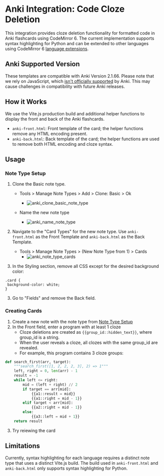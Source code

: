 # Anki Integration: Code Cloze Deletion 
This integration provides cloze deletion functionality for formatted code in Anki flashcards using CodeMirror 6. The current implementation supports syntax highlighting for Python and can be extended to other languages using CodeMirror 6 [language extensions](https://codemirror.net/#languages).

## Anki Supported Version 
These templates are compatible with Anki Version 2.1.66. Please note that we rely on JavaScript, which [isn't officially supported](https://docs.ankiweb.net/templates/styling.html#javascript) by Anki. This may cause challenges in compatibility with future Anki releases.

## How it Works
We use the Vite.js production build and additional helper functions to display the front and back of the Anki flashcards. 

- `anki-front.html`: Front template of the card; the helper functions remove any HTML encoding present. 
- `anki-back.html`: Back template of the card; the helper functions are used to remove both HTML encoding and cloze syntax. 

## Usage
### Note Type Setup
1. Clone the Basic note type.

   - Tools > Manage Note Types > Add > Clone: Basic > Ok
     
      - ![anki_clone_basic_note_type](https://github.com/chan-w/code-cloze/assets/40780153/e3f4dd44-5ede-432e-a720-bd9b2ad29b4c)

   - Name the new note type
     
      - ![anki_name_note_type](https://github.com/chan-w/code-cloze/assets/40780153/a0cd0f0b-28f3-499f-b727-379e0d943ffa)


2. Navigate to the "Card Types" for the new note type. Use `anki-front.html` as the Front Template and `anki-back.html` as the Back Template.

   - Tools > Manage Note Types > (New Note Type from 1) > Cards
     - ![anki_note_type_cards](https://github.com/chan-w/code-cloze/assets/40780153/b117fded-babe-42af-8cf9-432ee88515fc)

 


4. In the Styling section, remove all CSS except for the desired background color:

```
.card {
 background-color: white;
}
```

3. Go to "Fields" and remove the Back field.

### Creating Cards
1. Create a new note with the note type from [Note Type Setup](#note-type-setup)
2. In the Front field, enter a program with at least 1 cloze
   - Cloze deletions are created as `{{group_id::hidden_text}}`, where group_id is a string.
   - When the user reveals a cloze, all clozes with the same group_id are revealed.
   - For example, this program contains 3 cloze groups:
     
```python
def search_first(arr, target):
    """search_first([1, 2, 2, 2, 3], 2) => 1"""
    left, right = 0, len(arr) - 1
    result = -1
    while left <= right:
        mid = (left + right) // 2
        if target == arr[mid]:
            {{a1::result = mid}}
            {{a1::right = mid - 1}}
        elif target < arr[mid]:
            {{a2::right = mid - 1}}
        else:
            {{a3::left = mid + 1}}
    return result
```

3. Try reiewing the card 


## Limitations
Currently, syntax highlighting for each language requires a distinct note type that uses a distinct Vite.js build. The build used in `anki-front.html` and `anki-back.html` only supports syntax highlighting for Python.
